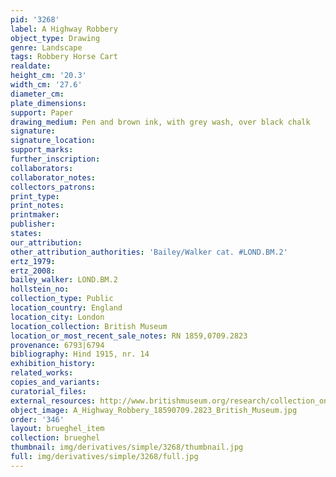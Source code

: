 ```yaml
---
pid: '3268'
label: A Highway Robbery
object_type: Drawing
genre: Landscape
tags: Robbery Horse Cart
realdate: 
height_cm: '20.3'
width_cm: '27.6'
diameter_cm: 
plate_dimensions: 
support: Paper
drawing_medium: Pen and brown ink, with grey wash, over black chalk
signature: 
signature_location: 
support_marks: 
further_inscription: 
collaborators: 
collaborator_notes: 
collectors_patrons: 
print_type: 
print_notes: 
printmaker: 
publisher: 
states: 
our_attribution: 
other_attribution_authorities: 'Bailey/Walker cat. #LOND.BM.2'
ertz_1979: 
ertz_2008: 
bailey_walker: LOND.BM.2
hollstein_no: 
collection_type: Public
location_country: England
location_city: London
location_collection: British Museum
location_or_most_recent_sale_notes: RN 1859,0709.2823
provenance: 6793|6794
bibliography: Hind 1915, nr. 14
exhibition_history: 
related_works: 
copies_and_variants: 
curatorial_files: 
external_resources: http://www.britishmuseum.org/research/collection_online/collection_object_details.aspx?objectId=712302&partId=1&searchText=1859%2C0709.2823&page=1
object_image: A_Highway_Robbery_18590709.2823_British_Museum.jpg
order: '346'
layout: brueghel_item
collection: brueghel
thumbnail: img/derivatives/simple/3268/thumbnail.jpg
full: img/derivatives/simple/3268/full.jpg
---
```

